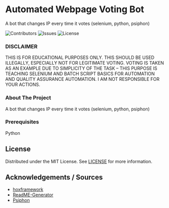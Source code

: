 

# Automated Webpage Voting Bot
A bot that changes IP every time it votes (selenium, python, psiphon)



![Contributors](https://img.shields.io/github/contributors/Genestealer/Automated-Voting-Bot?color=dark-green) ![Issues](https://img.shields.io/github/issues/Genestealer/Automated-Voting-Bot) ![License](https://img.shields.io/github/license/Genestealer/Automated-Voting-Bot) 



### DISCLAIMER
THIS IS FOR EDUCATIONAL PURPOSES ONLY. THIS SHOULD BE USED ILLEGALLY, ESPECIALLY NOT FOR LEGITIMATE VOTING. VOTING IS TAKEN AS AN EXAMPLE DUE TO SIMPLICITY OF THE TASK – THIS PURPOSE IS TEACHING SELENIUM AND BATCH SCRIPT BASICS FOR AUTOMATION AND QUALITY ASSURANCE AUTOMATION. I AM NOT RESPONSIBLE FOR YOUR ACTIONS.

### About The Project
A bot that changes IP every time it votes (selenium, python, psiphon)




### Prerequisites

Python




## License

Distributed under the MIT License. See [LICENSE](https://github.com/Genestealer/Automated-Voting-Bot/blob/main/LICENSE.md) for more information.

## Acknowledgements / Sources

* [hoxframework](https://hoxframework.com.hr/?p=516)
* [ReadME-Generator](https://github.com/ShaanCoding/ReadME-Generator)
* [Psiphon](https://s3.amazonaws.com/0ubz-2q11-gi9y/en.html)
